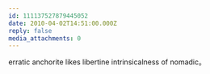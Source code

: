 ```yaml
---
id: 111137527879445052
date: 2010-04-02T14:51:00.000Z
reply: false
media_attachments: 0
---
```


erratic anchorite likes libertine intrinsicalness of nomadic。 ​​​​

